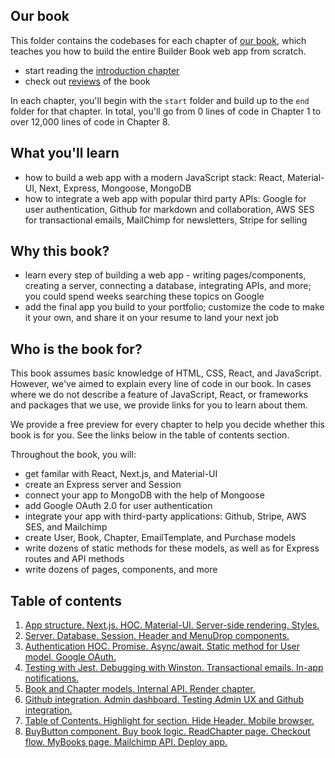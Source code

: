 ## Our book
This folder contains the codebases for each chapter of [our book](https://builderbook.org/book), which teaches you how to build the entire Builder Book web app from scratch.
- start reading the [introduction chapter](https://builderbook.org/books/builder-book/introduction)
- check out [reviews](https://builderbook.org/book-reviews) of the book

In each chapter, you'll begin with the `start` folder and build up to the `end` folder for that chapter. In total, you'll go from 0 lines of code in Chapter 1 to over 12,000 lines of code in Chapter 8.

## What you'll learn
- how to build a web app with a modern JavaScript stack: React, Material-UI, Next, Express, Mongoose, MongoDB
- how to integrate a web app with popular third party APIs: Google for user authentication, Github for markdown and collaboration, AWS SES for transactional emails, MailChimp for newsletters, Stripe for selling

## Why this book?
- learn every step of building a web app - writing pages/components, creating a server, connecting a database, integrating APIs, and more; you could spend weeks searching these topics on Google
- add the final app you build to your portfolio; customize the code to make it your own, and share it on your resume to land your next job

## Who is the book for?
This book assumes basic knowledge of HTML, CSS, React, and JavaScript. However, we've aimed to explain every line of code in our book. In cases where we do not describe a feature of JavaScript, React, or frameworks and packages that we use, we provide links for you to learn about them.

We provide a free preview for every chapter to help you decide whether this book is for you. See the links below in the table of contents section.

Throughout the book, you will:
- get familar with React, Next.js, and Material-UI
- create an Express server and Session
- connect your app to MongoDB with the help of Mongoose
- add Google OAuth 2.0 for user authentication
- integrate your app with third-party applications: Github, Stripe, AWS SES, and Mailchimp
- create User, Book, Chapter, EmailTemplate, and Purchase models
- write dozens of static methods for these models, as well as for Express routes and API methods
- write dozens of pages, components, and more

## Table of contents
1. [App structure. Next.js. HOC. Material-UI. Server-side rendering. Styles.](https://builderbook.org/books/builder-book/app-structure-next-js-hoc-material-ui-server-side-rendering-styles)
2. [Server. Database. Session. Header and MenuDrop components.](https://builderbook.org/books/builder-book/server-database-session-header-and-menudrop-components)
3. [Authentication HOC. Promise. Async/await. Static method for User model. Google OAuth.](https://builderbook.org/books/builder-book/authentication-hoc-promise-async-await-static-method-for-user-model-google-oauth)
4. [Testing with Jest. Debugging with Winston. Transactional emails. In-app notifications.](https://builderbook.org/books/builder-book/testing-with-jest-debugging-with-winston-transactional-emails-in-app-notifications)
5. [Book and Chapter models. Internal API. Render chapter.](https://builderbook.org/books/builder-book/book-and-chapter-models-internal-api-render-chapter)
6. [Github integration. Admin dashboard. Testing Admin UX and Github integration.](https://builderbook.org/books/builder-book/github-integration-admin-dashboard-testing-admin-ux-and-github-integration)
7. [Table of Contents. Highlight for section. Hide Header. Mobile browser.](https://builderbook.org/books/builder-book/table-of-contents-highlight-for-section-hide-header-mobile-browser)
8. [BuyButton component. Buy book logic. ReadChapter page. Checkout flow. MyBooks page. Mailchimp API. Deploy app.](https://builderbook.org/books/builder-book/buybutton-component-buy-book-logic-readchapter-page-checkout-flow-mybooks-page-mailchimp-api-deploy-app)
